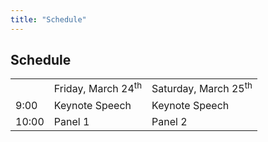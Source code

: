 ```yaml
---
title: "Schedule"
---
```


## Schedule

<table id='schedule'>
<tbody>
<th>
<td>Friday, March 24<sup>th</td>
<td>Saturday, March 25<sup>th</td>
</th>
<tr>
<td>9:00</td>
<td>Keynote Speech</td>
<td>Keynote Speech</td>
</tr>

<td>10:00</td>
<td>Panel 1</td>
<td>Panel 2</td>
</tr>

</tbody>
</table>
